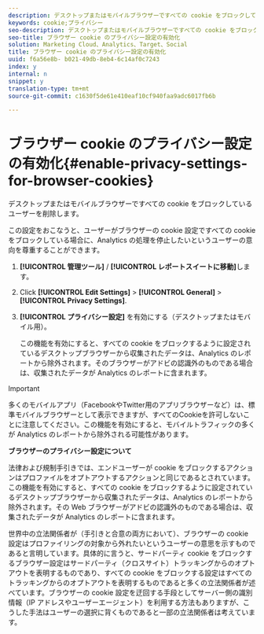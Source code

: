 ```yaml
---
description: デスクトップまたはモバイルブラウザーですべての cookie をブロックしているユーザーを削除します。
keywords: cookie;プライバシー
seo-description: デスクトップまたはモバイルブラウザーですべての cookie をブロックしているユーザーを削除します。
seo-title: ブラウザー cookie のプライバシー設定の有効化
solution: Marketing Cloud、Analytics、Target、Social
title: ブラウザー cookie のプライバシー設定の有効化
uuid: f6a56e8b- b021-49db-8eb4-6c14af0c7243
index: y
internal: n
snippet: y
translation-type: tm+mt
source-git-commit: c1630f5de61e410eaf10cf940faa9adc6017fb6b

---
```



# ブラウザー cookie のプライバシー設定の有効化{#enable-privacy-settings-for-browser-cookies}

デスクトップまたはモバイルブラウザーですべての cookie をブロックしているユーザーを削除します。

この設定をおこなうと、ユーザーがブラウザーの cookie 設定ですべての cookie をブロックしている場合に、Analytics の処理を停止したいというユーザーの意向を尊重することができます。

1. **[!UICONTROL 管理ツール]** / **[!UICONTROL レポートスイートに移動]**&#x200B;します。
1. Click **[!UICONTROL Edit Settings]** &gt; **[!UICONTROL General]** &gt; **[!UICONTROL Privacy Settings]**.
1. **[!UICONTROL プライバシー設定]** を有効にする（デスクトップまたはモバイル用）。

   この機能を有効にすると、すべての cookie をブロックするように設定されているデスクトップブラウザーから収集されたデータは、Analytics のレポートから除外されます。そのブラウザーがアドビの認識外のものである場合は、収集されたデータが Analytics のレポートに含まれます。

>[!IMPORTANT]
>
>多くのモバイルアプリ（FacebookやTwitter用のアプリブラウザーなど）は、標準モバイルブラウザーとして表示できますが、すべてのCookieを許可しないことに注意してください。この機能を有効にすると、モバイルトラフィックの多くが Analytics のレポートから除外される可能性があります。

**ブラウザーのプライバシー設定について**

法律および規制手引きでは、エンドユーザーが cookie をブロックするアクションはプロファイルをオプトアウトするアクションと同じであるとされています。この機能を有効にすると、すべての cookie をブロックするように設定されているデスクトップブラウザーから収集されたデータは、Analytics のレポートから除外されます。その Web ブラウザーがアドビの認識外のものである場合は、収集されたデータが Analytics のレポートに含まれます。

世界中の立法関係者が（手引きと合意の両方において）、ブラウザーの cookie 設定はプロファイリングの対象から外れたいというユーザーの意思を示すものであると言明しています。具体的に言うと、サードパーティ cookie をブロックするブラウザー設定はサードパーティ（クロスサイト）トラッキングからのオプトアウトを表明するものであり、すべての cookie をブロックする設定はすべてのトラッキングからのオプトアウトを表明するものであると多くの立法関係者が述べています。ブラウザーの cookie 設定を迂回する手段としてサーバー側の識別情報（IP アドレスやユーザーエージェント）を利用する方法もありますが、こうした手法はユーザーの選択に背くものであると一部の立法関係者は考えています。

<!--
<p>Awaiting content from Vinay May 20 2015 </p>
<p>https://wiki.corp.adobe.com/display/omtrcache/Inferred+Opt+Out </p>
<p>https://wiki.corp.adobe.com/display/omtrplatform/Auto-opt-out+For+Users+Who+Block+Cookies </p>
-->

